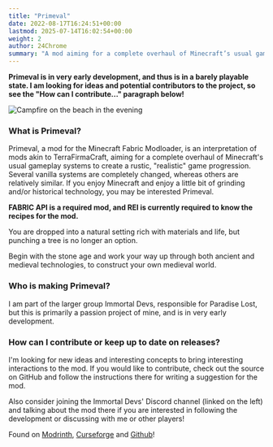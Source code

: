 ```yaml
---
title: "Primeval"
date: 2022-08-17T16:24:51+00:00
lastmod: 2025-07-14T16:02:54+00:00
weight: 2
author: 24Chrome
summary: "A mod aiming for a complete overhaul of Minecraft’s usual gameplay systems to create a rustic, “realistic” game progression. Several vanilla systems are completely changed, whereas others are relatively similar."
---
```


**Primeval is in very early development, and thus is in a barely playable state. I am looking for ideas and potential contributors to the project, so see the "How can I contribute..." paragraph below!**

![Campfire on the beach in the evening](/images/15999121-beach_xl.webp "Screenshot from Primeval")

### What is Primeval?

Primeval, a mod for the Minecraft Fabric Modloader, is an interpretation of mods akin to TerraFirmaCraft, aiming for a complete overhaul of Minecraft's usual gameplay systems to create a rustic, "realistic" game progression. Several vanilla systems are completely changed, whereas others are relatively similar. If you enjoy Minecraft and enjoy a little bit of grinding and/or historical technology, you may be interested Primeval.

**FABRIC API is a required mod, and REI is currently required to know the recipes for the mod.**

You are dropped into a natural setting rich with materials and life, but punching a tree is no longer an option.

Begin with the stone age and work your way up through both ancient and medieval technologies, to construct your own medieval world.

### Who is making Primeval?

I am part of the larger group Immortal Devs, responsible for Paradise Lost, but this is primarily a passion project of mine, and is in very early development.

### How can I contribute or keep up to date on releases?

I'm looking for new ideas and interesting concepts to bring interesting interactions to the mod. If you would like to contribute, check out the source on GitHub and follow the instructions there for writing a suggestion for the mod.

Also consider joining the Immortal Devs' Discord channel (linked on the left) and talking about the mod there if you are interested in following the development or discussing with me or other players!

Found on [Modrinth](https://modrinth.com/mod/primeval), [Curseforge](https://www.curseforge.com/minecraft/mc-mods/id-primeval) and [Github](https://github.com/devs-immortal/Primeval)!